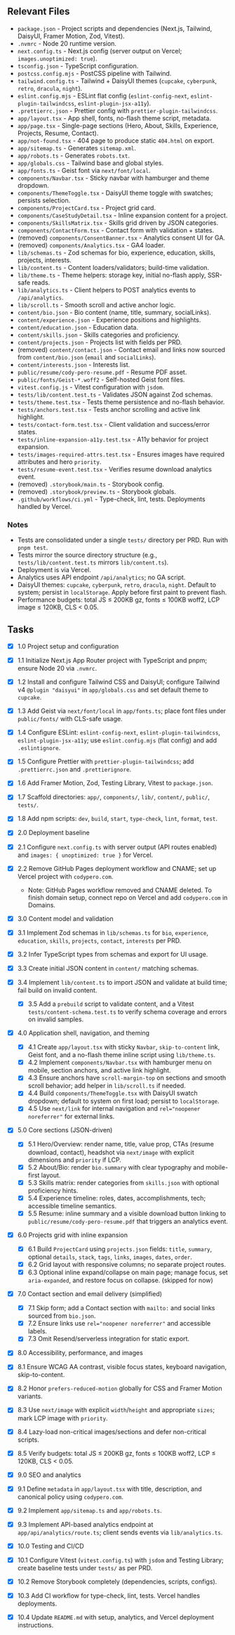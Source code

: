 ## Relevant Files

- `package.json` - Project scripts and dependencies (Next.js, Tailwind, DaisyUI, Framer Motion, Zod, Vitest).
- `.nvmrc` - Node 20 runtime version.
- `next.config.ts` - Next.js config (server output on Vercel; `images.unoptimized: true`).
- `tsconfig.json` - TypeScript configuration.
- `postcss.config.mjs` - PostCSS pipeline with Tailwind.
- `tailwind.config.ts` - Tailwind + DaisyUI themes (`cupcake`, `cyberpunk`, `retro`, `dracula`, `night`).
- `eslint.config.mjs` - ESLint flat config (`eslint-config-next`, `eslint-plugin-tailwindcss`, `eslint-plugin-jsx-a11y`).
- `.prettierrc.json` - Prettier config with `prettier-plugin-tailwindcss`.
- `app/layout.tsx` - App shell, fonts, no-flash theme script, metadata.
- `app/page.tsx` - Single-page sections (Hero, About, Skills, Experience, Projects, Resume, Contact).
- `app/not-found.tsx` - 404 page to produce static `404.html` on export.
- `app/sitemap.ts` - Generates `sitemap.xml`.
- `app/robots.ts` - Generates `robots.txt`.
- `app/globals.css` - Tailwind base and global styles.
- `app/fonts.ts` - Geist font via `next/font/local`.
- `components/Navbar.tsx` - Sticky navbar with hamburger and theme dropdown.
- `components/ThemeToggle.tsx` - DaisyUI theme toggle with swatches; persists selection.
- `components/ProjectCard.tsx` - Project grid card.
- `components/CaseStudyDetail.tsx` - Inline expansion content for a project.
- `components/SkillsMatrix.tsx` - Skills grid driven by JSON categories.
- `components/ContactForm.tsx` - Contact form with validation + states.
- (removed) `components/ConsentBanner.tsx` - Analytics consent UI for GA.
- (removed) `components/Analytics.tsx` - GA4 loader.
- `lib/schemas.ts` - Zod schemas for bio, experience, education, skills, projects, interests.
- `lib/content.ts` - Content loaders/validators; build-time validation.
- `lib/theme.ts` - Theme helpers: storage key, initial no-flash apply, SSR-safe reads.
- `lib/analytics.ts` - Client helpers to POST analytics events to `/api/analytics`.
- `lib/scroll.ts` - Smooth scroll and active anchor logic.
- `content/bio.json` - Bio content (name, title, summary, socialLinks).
- `content/experience.json` - Experience positions and highlights.
- `content/education.json` - Education data.
- `content/skills.json` - Skills categories and proficiency.
- `content/projects.json` - Projects list with fields per PRD.
- (removed) `content/contact.json` - Contact email and links now sourced from `content/bio.json` (`email` and `socialLinks`).
- `content/interests.json` - Interests list.
- `public/resume/cody-pero-resume.pdf` - Resume PDF asset.
- `public/fonts/Geist-*.woff2` - Self-hosted Geist font files.
- `vitest.config.js` - Vitest configuration with `jsdom`.
- `tests/lib/content.test.ts` - Validates JSON against Zod schemas.
- `tests/theme.test.tsx` - Tests theme persistence and no-flash behavior.
- `tests/anchors.test.tsx` - Tests anchor scrolling and active link highlight.
- `tests/contact-form.test.tsx` - Client validation and success/error states.
- `tests/inline-expansion-a11y.test.tsx` - A11y behavior for project expansion.
- `tests/images-required-attrs.test.tsx` - Ensures images have required attributes and hero `priority`.
- `tests/resume-event.test.tsx` - Verifies resume download analytics event.
- (removed) `.storybook/main.ts` - Storybook config.
- (removed) `.storybook/preview.ts` - Storybook globals.
- `.github/workflows/ci.yml` - Type-check, lint, tests. Deployments handled by Vercel.

### Notes

- Tests are consolidated under a single `tests/` directory per PRD. Run with `pnpm test`.
- Tests mirror the source directory structure (e.g., `tests/lib/content.test.ts` mirrors `lib/content.ts`).
- Deployment is via Vercel.
- Analytics uses API endpoint `/api/analytics`; no GA script.
- DaisyUI themes: `cupcake`, `cyberpunk`, `retro`, `dracula`, `night`. Default to system; persist in `localStorage`. Apply before first paint to prevent flash.
- Performance budgets: total JS ≤ 200KB gz, fonts ≤ 100KB woff2, LCP image ≤ 120KB, CLS < 0.05.

## Tasks

- [x] 1.0 Project setup and configuration
- [x] 1.1 Initialize Next.js App Router project with TypeScript and pnpm; ensure Node 20 via `.nvmrc`.
- [x] 1.2 Install and configure Tailwind CSS and DaisyUI; configure Tailwind v4 `@plugin "daisyui"` in `app/globals.css` and set default theme to `cupcake`.
- [x] 1.3 Add Geist via `next/font/local` in `app/fonts.ts`; place font files under `public/fonts/` with CLS-safe usage.
- [x] 1.4 Configure ESLint: `eslint-config-next`, `eslint-plugin-tailwindcss`, `eslint-plugin-jsx-a11y`; use `eslint.config.mjs` (flat config) and add `.eslintignore`.
- [x] 1.5 Configure Prettier with `prettier-plugin-tailwindcss`; add `.prettierrc.json` and `.prettierignore`.
- [x] 1.6 Add Framer Motion, Zod, Testing Library, Vitest to `package.json`.
- [x] 1.7 Scaffold directories: `app/`, `components/`, `lib/`, `content/`, `public/`, `tests/`.
- [x] 1.8 Add npm scripts: `dev`, `build`, `start`, `type-check`, `lint`, `format`, `test`.

- [x] 2.0 Deployment baseline
- [x] 2.1 Configure `next.config.ts` with server output (API routes enabled) and `images: { unoptimized: true }` for Vercel.
- [x] 2.2 Remove GitHub Pages deployment workflow and CNAME; set up Vercel project with `codypero.com`.
  - Note: GitHub Pages workflow removed and CNAME deleted. To finish domain setup, connect repo on Vercel and add `codypero.com` in Domains.

- [x] 3.0 Content model and validation
- [x] 3.1 Implement Zod schemas in `lib/schemas.ts` for `bio`, `experience`, `education`, `skills`, `projects`, `contact`, `interests` per PRD.
- [x] 3.2 Infer TypeScript types from schemas and export for UI usage.
- [x] 3.3 Create initial JSON content in `content/` matching schemas.
- [x] 3.4 Implement `lib/content.ts` to import JSON and validate at build time; fail build on invalid content.
  - [x] 3.5 Add a `prebuild` script to validate content, and a Vitest `tests/content-schema.test.ts` to verify schema coverage and errors on invalid samples.

- [x] 4.0 Application shell, navigation, and theming
  - [x] 4.1 Create `app/layout.tsx` with sticky `Navbar`, `skip-to-content` link, Geist font, and a no-flash theme inline script using `lib/theme.ts`.
  - [x] 4.2 Implement `components/Navbar.tsx` with hamburger menu on mobile, section anchors, and active link highlight.
  - [x] 4.3 Ensure anchors have `scroll-margin-top` on sections and smooth scroll behavior; add helper in `lib/scroll.ts` if needed.
  - [x] 4.4 Build `components/ThemeToggle.tsx` with DaisyUI swatch dropdown; default to system on first load; persist to `localStorage`.
  - [x] 4.5 Use `next/link` for internal navigation and `rel="noopener noreferrer"` for external links.

- [x] 5.0 Core sections (JSON-driven)
  - [x] 5.1 Hero/Overview: render name, title, value prop, CTAs (resume download, contact), headshot via `next/image` with explicit dimensions and `priority` if LCP.
  - [x] 5.2 About/Bio: render `bio.summary` with clear typography and mobile-first layout.
  - [x] 5.3 Skills matrix: render categories from `skills.json` with optional proficiency hints.
  - [x] 5.4 Experience timeline: roles, dates, accomplishments, tech; accessible timeline semantics.
  - [x] 5.5 Resume: inline summary and a visible download button linking to `public/resume/cody-pero-resume.pdf` that triggers an analytics event.

- [x] 6.0 Projects grid with inline expansion
  - [x] 6.1 Build `ProjectCard` using `projects.json` fields: `title`, `summary`, optional `details`, `stack`, `tags`, `links`, `images`, `dates`, `order`.
  - [x] 6.2 Grid layout with responsive columns; no separate project routes.
  - [x] 6.3 Optional inline expand/collapse on main page; manage focus, set `aria-expanded`, and restore focus on collapse. (skipped for now)

- [x] 7.0 Contact section and email delivery (simplified)
  - [x] 7.1 Skip form; add a Contact section with `mailto:` and social links sourced from `bio.json`.
  - [x] 7.2 Ensure links use `rel="noopener noreferrer"` and accessible labels.
  - [x] 7.3 Omit Resend/serverless integration for static export.

- [x] 8.0 Accessibility, performance, and images
- [x] 8.1 Ensure WCAG AA contrast, visible focus states, keyboard navigation, skip-to-content.
- [x] 8.2 Honor `prefers-reduced-motion` globally for CSS and Framer Motion variants.
- [x] 8.3 Use `next/image` with explicit `width`/`height` and appropriate `sizes`; mark LCP image with `priority`.
- [x] 8.4 Lazy-load non-critical images/sections and defer non-critical scripts.
- [x] 8.5 Verify budgets: total JS ≤ 200KB gz, fonts ≤ 100KB woff2, LCP ≤ 120KB, CLS < 0.05.

- [x] 9.0 SEO and analytics
- [x] 9.1 Define `metadata` in `app/layout.tsx` with title, description, and canonical policy using `codypero.com`.
- [x] 9.2 Implement `app/sitemap.ts` and `app/robots.ts`.
- [x] 9.3 Implement API-based analytics endpoint at `app/api/analytics/route.ts`; client sends events via `lib/analytics.ts`.

- [x] 10.0 Testing and CI/CD
- [x] 10.1 Configure Vitest (`vitest.config.ts`) with `jsdom` and Testing Library; create baseline tests under `tests/` as per PRD.
- [x] 10.2 Remove Storybook completely (dependencies, scripts, configs).
- [x] 10.3 Add CI workflow for type-check, lint, tests. Vercel handles deployments.
- [x] 10.4 Update `README.md` with setup, analytics, and Vercel deployment instructions.

